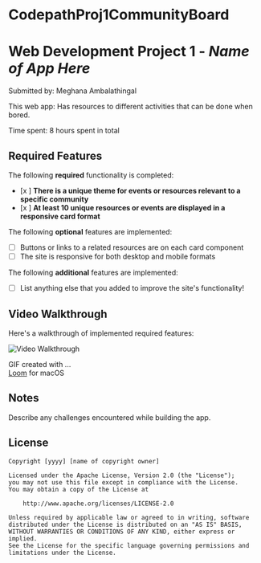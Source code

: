 # CodepathProj1CommunityBoard
# Web Development Project 1 - *Name of App Here*

Submitted by: Meghana Ambalathingal

This web app: Has resources to different activities that can be done when bored.

Time spent: 8 hours spent in total

## Required Features

The following **required** functionality is completed:

- [x ] **There is a unique theme for events or resources relevant to a specific community**
- [x ] **At least 10 unique resources or events are displayed in a responsive card format**

The following **optional** features are implemented:

- [ ] Buttons or links to a related resources are on each card component
- [ ] The site is responsive for both desktop and mobile formats

The following **additional** features are implemented:

* [ ] List anything else that you added to improve the site's functionality!

## Video Walkthrough

Here's a walkthrough of implemented required features:


<img src='https://www.loom.com/share/89876fdf076545288f9ffd0036f87f19?sid=6ba43f30-3923-4dc0-ba18-1affe6d8fc42' title='Video Walkthrough' width='' alt='Video Walkthrough' />

<!-- Replace this with whatever GIF tool you used! -->
GIF created with ...  
[Loom](https://www.loom.com/looms/videos) for macOS

## Notes

Describe any challenges encountered while building the app.

## License

    Copyright [yyyy] [name of copyright owner]

    Licensed under the Apache License, Version 2.0 (the "License");
    you may not use this file except in compliance with the License.
    You may obtain a copy of the License at

        http://www.apache.org/licenses/LICENSE-2.0

    Unless required by applicable law or agreed to in writing, software
    distributed under the License is distributed on an "AS IS" BASIS,
    WITHOUT WARRANTIES OR CONDITIONS OF ANY KIND, either express or implied.
    See the License for the specific language governing permissions and
    limitations under the License.
